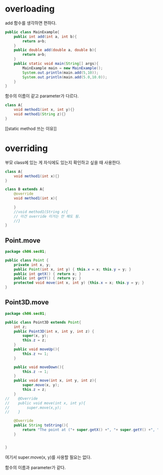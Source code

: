 
# overloading
add 함수를 생각하면 편하다.
```java
public class MainExample{
	public int add(int a, int b){
		return a+b;
	}
	public double add(double a, double b){
		return a+b;
	}
	public static void main(String[] args){
		MainExample main = new MainExample();
		System.out.println(main.add(5,10));
		System.out.println(main.add(5.0,10.0));
	}
}
```

함수의 이름이 같고 parameter가 다르다.

```java
class A{
	void method1(int x, int y){}
	void method1(String z){}
}
```

[[static method 쓰는 이유]]

# overriding
부모 class에 있는 게 자식에도 있는지 확인하고 싶을 때 사용한다.

```java
class A{
	void method1(int x){}
}

class B extends A{
	@override
	void method1(int x){
	
	}
	//void method1(String x){
	// 이건 override 이거는 안 해도 됨.
	//}
}
```

## Point.move
```java
package ch06.sec01;

public class Point {
    private int x, y;
    public Point(int x, int y) { this.x = x; this.y = y; }
    public int getX() { return x; }
    public int getY() { return y; }
    protected void move(int x, int y) {this.x = x; this.y = y; }
}
```

## Point3D.move
```java
package ch06.sec01;

public class Point3D extends Point{
    int z;
    public Point3D(int x, int y, int z) {
        super(x, y);
        this.z = z;
    }
    public void moveUp(){
        this.z += 1;
    }

    public void moveDown(){
        this.z -= 1;
    }
    public void move(int x, int y, int z){
        super.move(x, y);
        this.z = z;
    }
//    @Override
//    public void move(int x, int y){
//        super.move(x,y);
//    }

    @Override
    public String toString(){
        return "The point at ("+ super.getX() +", "+ super.getY() +", "+ this.z +")";
    }


}
```

여기서 super.move(x, y)를 사용할 필요는 없다.

함수의 이름과 parameter가 같다.